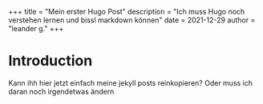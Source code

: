 +++
title = "Mein erster Hugo Post"
description = "Ich muss Hugo noch verstehen lernen und bissl markdown können"
date = 2021-12-29
author = "leander g."
+++

# Introduction

Kann ihh hier jetzt einfach meine jekyll posts reinkopieren?
Oder muss ich daran noch irgendetwas ändern

